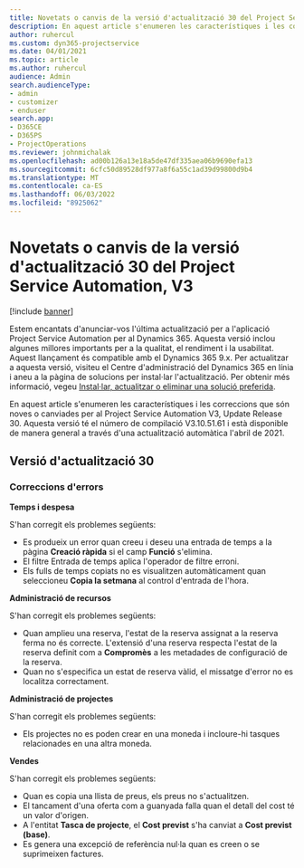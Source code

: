 ```yaml
---
title: Novetats o canvis de la versió d'actualització 30 del Project Service Automation, V3
description: En aquest article s'enumeren les característiques i les correccions que estan disponibles a la versió 30, V3.
author: ruhercul
ms.custom: dyn365-projectservice
ms.date: 04/01/2021
ms.topic: article
ms.author: ruhercul
audience: Admin
search.audienceType:
- admin
- customizer
- enduser
search.app:
- D365CE
- D365PS
- ProjectOperations
ms.reviewer: johnmichalak
ms.openlocfilehash: ad00b126a13e18a5de47df335aea06b9690efa13
ms.sourcegitcommit: 6cfc50d89528df977a8f6a55c1ad39d99800d9b4
ms.translationtype: MT
ms.contentlocale: ca-ES
ms.lasthandoff: 06/03/2022
ms.locfileid: "8925062"
---
```

# <a name="whats-new-or-changed-in-project-service-automation-update-release-30-v3"></a>Novetats o canvis de la versió d'actualització 30 del Project Service Automation, V3

[!include [banner](../includes/psa-now-project-operations.md)]

Estem encantats d'anunciar-vos l'última actualització per a l'aplicació Project Service Automation per al Dynamics 365. Aquesta versió inclou algunes millores importants per a la qualitat, el rendiment i la usabilitat. Aquest llançament és compatible amb el Dynamics 365 9.x. Per actualitzar a aquesta versió, visiteu el Centre d'administració del Dynamics 365 en línia i aneu a la pàgina de solucions per instal·lar l'actualització. Per obtenir més informació, vegeu [Instal·lar, actualitzar o eliminar una solució preferida](/power-platform/admin/install-remove-preferred-solution).

En aquest article s'enumeren les característiques i les correccions que són noves o canviades per al Project Service Automation V3, Update Release 30. Aquesta versió té el número de compilació V3.10.51.61 i està disponible de manera general a través d'una actualització automàtica l'abril de 2021.

## <a name="update-release-30"></a>Versió d'actualització 30

### <a name="bug-fixes"></a>Correccions d'errors

**Temps i despesa**

S'han corregit els problemes següents:

- Es produeix un error quan creeu i deseu una entrada de temps a la pàgina **Creació ràpida** si el camp **Funció** s'elimina.
- El filtre Entrada de temps aplica l'operador de filtre erroni.
- Els fulls de temps copiats no es visualitzen automàticament quan seleccioneu **Copia la setmana** al control d'entrada de l'hora.

**Administració de recursos**

S'han corregit els problemes següents:

- Quan amplieu una reserva, l'estat de la reserva assignat a la reserva ferma no és correcte. L'extensió d'una reserva respecta l'estat de la reserva definit com a **Compromès** a les metadades de configuració de la reserva.
- Quan no s'especifica un estat de reserva vàlid, el missatge d'error no es localitza correctament.

**Administració de projectes**

S'han corregit els problemes següents:

- Els projectes no es poden crear en una moneda i incloure-hi tasques relacionades en una altra moneda.

**Vendes**

S'han corregit els problemes següents:

- Quan es copia una llista de preus, els preus no s'actualitzen.
- El tancament d'una oferta com a guanyada falla quan el detall del cost té un valor d'origen.
- A l'entitat **Tasca de projecte**, el **Cost previst** s'ha canviat a **Cost previst (base)**.
- Es genera una excepció de referència nul·la quan es creen o se suprimeixen factures.
